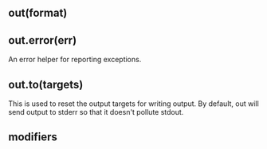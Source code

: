 ## out(format)

## out.error(err)

An error helper for reporting exceptions.

## out.to(targets)

This is used to reset the output targets for writing output. By default, 
out will send output to stderr so that it doesn't pollute stdout.

## modifiers
